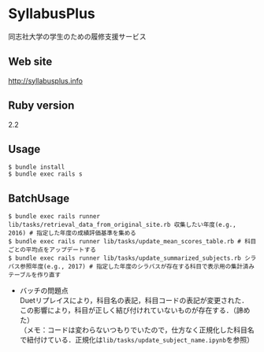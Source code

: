 # SyllabusPlus
同志社大学の学生のための履修支援サービス  

## Web site
http://syllabusplus.info


## Ruby version  
2.2

## Usage  
```
$ bundle install
$ bundle exec rails s
```

## BatchUsage
```
$ bundle exec rails runner lib/tasks/retrieval_data_from_original_site.rb 収集したい年度(e.g., 2016) # 指定した年度の成績評価基準を集める
$ bundle exec rails runner lib/tasks/update_mean_scores_table.rb # 科目ごとの平均点をアップデートする
$ bundle exec rails runner lib/tasks/update_summarized_subjects.rb シラバス参照年度(e.g., 2017) # 指定した年度のシラバスが存在する科目で表示用の集計済みテーブルを作り直す
```
- バッチの問題点  
Duetリプレイスにより，科目名の表記，科目コードの表記が変更された．  
この影響により，科目が正しく結び付けれていないものが存在する．（諦めた）  
（メモ：コードは変わらないつもりでいたので，仕方なく正規化した科目名で紐付けている．正規化は`lib/tasks/update_subject_name.ipynb`を参照）  
